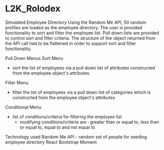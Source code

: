 # L2K_Rolodex

Simulated Employee Directory
Using the Random Me API, 50 random profiles are loaded as the employee directory. The user is provided functionality to sort and filter the employee list. Pull down lists are provided to control sort and filter criteria. The structure of the object returned from the API call had to be flattened in order to support sort and filter functionality.

Pull Down Menus
Sort Menu

- sort the list of employees via a pull down list of attributes constructed from the employee object's attributes.

Filter Menu

- filter the list of employees via a pull down list of categories which is constructed from the employee object's attributes

Conditional Menu

- list of conditions/criteria for filtering the employee list
  - modifying conditions/criteria are : greater than or equal to, less than or equal to, equal to and not equal to

Technology used
Random Me API - random set of people for seeding employee directory
React
Bootstrap
Moment
